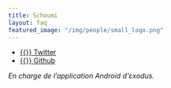 ```yaml
---
title: Schoumi
layout: faq
featured_image: "/img/people/small_logo.png"
---
```

* [{{<fa fa-twitter>}} Twitter](https://twitter.com/schoumi)
* [{{<fa fa-github>}} Github](https://github.com/Schoumi)

*En charge de l’application Android d’εxodus.*

